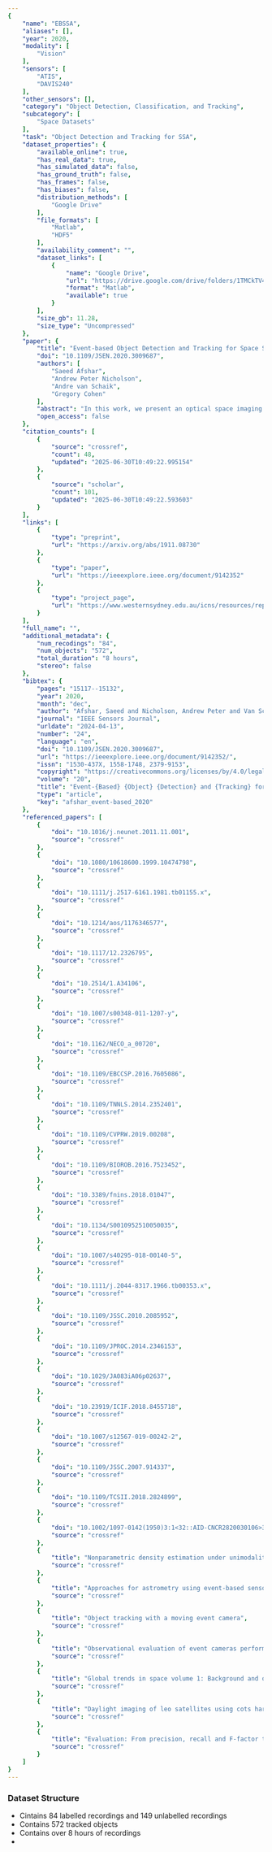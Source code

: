 ```yaml
---
{
    "name": "EBSSA",
    "aliases": [],
    "year": 2020,
    "modality": [
        "Vision"
    ],
    "sensors": [
        "ATIS",
        "DAVIS240"
    ],
    "other_sensors": [],
    "category": "Object Detection, Classification, and Tracking",
    "subcategory": [
        "Space Datasets"
    ],
    "task": "Object Detection and Tracking for SSA",
    "dataset_properties": {
        "available_online": true,
        "has_real_data": true,
        "has_simulated_data": false,
        "has_ground_truth": false,
        "has_frames": false,
        "has_biases": false,
        "distribution_methods": [
            "Google Drive"
        ],
        "file_formats": [
            "Matlab",
            "HDF5"
        ],
        "availability_comment": "",
        "dataset_links": [
            {
                "name": "Google Drive",
                "url": "https://drive.google.com/drive/folders/1TMCkTV4IS4Sxw6rXDFnUFGIE9yDW05CG",
                "format": "Matlab",
                "available": true
            }
        ],
        "size_gb": 11.28,
        "size_type": "Uncompressed"
    },
    "paper": {
        "title": "Event-based Object Detection and Tracking for Space Situational Awareness",
        "doi": "10.1109/JSEN.2020.3009687",
        "authors": [
            "Saeed Afshar",
            "Andrew Peter Nicholson",
            "Andre van Schaik",
            "Gregory Cohen"
        ],
        "abstract": "In this work, we present an optical space imaging dataset using a range of event-based neuromorphic vision sensors. The unique method of operation of event-based sensors makes them ideal for space situational awareness (SSA) applications due to the sparseness inherent in space imaging data. These sensors offer signi\ufb01cantly lower bandwidth and power requirements making them particularly well suited for use in remote locations and space-based platforms. We present the \ufb01rst publicly-accessible event-based space imaging dataset including recordings using sensors from multiple providers, greatly lowering the barrier to entry for other researchers given the scarcity of such sensors and the expertise required to operate them for SSA applications. The dataset contains both day time and night time recordings, including simultaneous co-collections from different event-based sensors. Recorded at a remote site, and containing 572 labeled targets with a wide range of sizes, trajectories, and signal-to-noise ratios, this real-world event-based dataset represents a challenging detection and tracking task that is not readily solved using previously proposed methods. We propose a highly optimized and robust feature-based detection and tracking method, designed speci\ufb01cally for SSA applications, and implemented via a cascade of increasingly selective event \ufb01lters. These \ufb01lters rapidly isolate events associated with space objects, maintaining the high temporal resolution of the sensors. The results from this simple yet highly optimized algorithm on the space imaging dataset demonstrate robust high-speed event-based detection and tracking which can readily be implemented on sensor platforms in space as well as terrestrial environments.",
        "open_access": false
    },
    "citation_counts": [
        {
            "source": "crossref",
            "count": 48,
            "updated": "2025-06-30T10:49:22.995154"
        },
        {
            "source": "scholar",
            "count": 101,
            "updated": "2025-06-30T10:49:22.593603"
        }
    ],
    "links": [
        {
            "type": "preprint",
            "url": "https://arxiv.org/abs/1911.08730"
        },
        {
            "type": "paper",
            "url": "https://ieeexplore.ieee.org/document/9142352"
        },
        {
            "type": "project_page",
            "url": "https://www.westernsydney.edu.au/icns/resources/reproducible_research3/publication_support_materials2/space_imaging"
        }
    ],
    "full_name": "",
    "additional_metadata": {
        "num_recodings": "84",
        "num_objects": "572",
        "total_duration": "8 hours",
        "stereo": false
    },
    "bibtex": {
        "pages": "15117--15132",
        "year": 2020,
        "month": "dec",
        "author": "Afshar, Saeed and Nicholson, Andrew Peter and Van Schaik, Andre and Cohen, Gregory",
        "journal": "IEEE Sensors Journal",
        "urldate": "2024-04-13",
        "number": "24",
        "language": "en",
        "doi": "10.1109/JSEN.2020.3009687",
        "url": "https://ieeexplore.ieee.org/document/9142352/",
        "issn": "1530-437X, 1558-1748, 2379-9153",
        "copyright": "https://creativecommons.org/licenses/by/4.0/legalcode",
        "volume": "20",
        "title": "Event-{Based} {Object} {Detection} and {Tracking} for {Space} {Situational} {Awareness}",
        "type": "article",
        "key": "afshar_event-based_2020"
    },
    "referenced_papers": [
        {
            "doi": "10.1016/j.neunet.2011.11.001",
            "source": "crossref"
        },
        {
            "doi": "10.1080/10618600.1999.10474798",
            "source": "crossref"
        },
        {
            "doi": "10.1111/j.2517-6161.1981.tb01155.x",
            "source": "crossref"
        },
        {
            "doi": "10.1214/aos/1176346577",
            "source": "crossref"
        },
        {
            "doi": "10.1117/12.2326795",
            "source": "crossref"
        },
        {
            "doi": "10.2514/1.A34106",
            "source": "crossref"
        },
        {
            "doi": "10.1007/s00348-011-1207-y",
            "source": "crossref"
        },
        {
            "doi": "10.1162/NECO_a_00720",
            "source": "crossref"
        },
        {
            "doi": "10.1109/EBCCSP.2016.7605086",
            "source": "crossref"
        },
        {
            "doi": "10.1109/TNNLS.2014.2352401",
            "source": "crossref"
        },
        {
            "doi": "10.1109/CVPRW.2019.00208",
            "source": "crossref"
        },
        {
            "doi": "10.1109/BIOROB.2016.7523452",
            "source": "crossref"
        },
        {
            "doi": "10.3389/fnins.2018.01047",
            "source": "crossref"
        },
        {
            "doi": "10.1134/S0010952510050035",
            "source": "crossref"
        },
        {
            "doi": "10.1007/s40295-018-00140-5",
            "source": "crossref"
        },
        {
            "doi": "10.1111/j.2044-8317.1966.tb00353.x",
            "source": "crossref"
        },
        {
            "doi": "10.1109/JSSC.2010.2085952",
            "source": "crossref"
        },
        {
            "doi": "10.1109/JPROC.2014.2346153",
            "source": "crossref"
        },
        {
            "doi": "10.1029/JA083iA06p02637",
            "source": "crossref"
        },
        {
            "doi": "10.23919/ICIF.2018.8455718",
            "source": "crossref"
        },
        {
            "doi": "10.1007/s12567-019-00242-2",
            "source": "crossref"
        },
        {
            "doi": "10.1109/JSSC.2007.914337",
            "source": "crossref"
        },
        {
            "doi": "10.1109/TCSII.2018.2824899",
            "source": "crossref"
        },
        {
            "doi": "10.1002/1097-0142(1950)3:1<32::AID-CNCR2820030106>3.0.CO;2-3",
            "source": "crossref"
        },
        {
            "title": "Nonparametric density estimation under unimodality and monotonicity constraints",
            "source": "crossref"
        },
        {
            "title": "Approaches for astrometry using event-based sensors",
            "source": "crossref"
        },
        {
            "title": "Object tracking with a moving event camera",
            "source": "crossref"
        },
        {
            "title": "Observational evaluation of event cameras performance in optical space surveillance",
            "source": "crossref"
        },
        {
            "title": "Global trends in space volume 1: Background and overall findings",
            "source": "crossref"
        },
        {
            "title": "Daylight imaging of leo satellites using cots hardware",
            "source": "crossref"
        },
        {
            "title": "Evaluation: From precision, recall and F-factor to ROC, informedness, markedness and correlation",
            "source": "crossref"
        }
    ]
}
---
```


### Dataset Structure

- Cintains 84 labelled recordings and 149 unlabelled recordings
- Contains 572 tracked objects
- Contains over 8 hours of recordings
-
